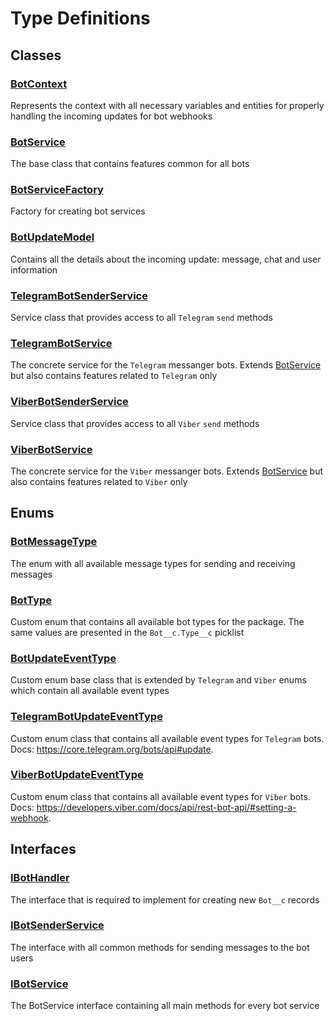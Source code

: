 # Type Definitions

## Classes

### [BotContext](/types/Classes/BotContext.md)

Represents the context with all necessary variables and entities for properly handling the incoming updates for bot webhooks

### [BotService](/types/Classes/BotService.md)

The base class that contains features common for all bots

### [BotServiceFactory](/types/Classes/BotServiceFactory.md)

Factory for creating bot services

### [BotUpdateModel](/types/Classes/BotUpdateModel.md)

Contains all the details about the incoming update: message, chat and user information

### [TelegramBotSenderService](/types/Classes/TelegramBotSenderService.md)

Service class that provides access to all `Telegram` `send` methods

### [TelegramBotService](/types/Classes/TelegramBotService.md)

The concrete service for the `Telegram` messanger bots. Extends [BotService](/types/Classes/BotService.md) but also contains features related to `Telegram` only

### [ViberBotSenderService](/types/Classes/ViberBotSenderService.md)

Service class that provides access to all `Viber` `send` methods

### [ViberBotService](/types/Classes/ViberBotService.md)

The concrete service for the `Viber` messanger bots. Extends [BotService](/types/Classes/BotService.md) but also contains features related to `Viber` only

## Enums

### [BotMessageType](/types/Enums/BotMessageType.md)

The enum with all available message types for sending and receiving messages

### [BotType](/types/Enums/BotType.md)

Custom enum that contains all available bot types for the package. The same values are presented in the `Bot__c.Type__c` picklist

### [BotUpdateEventType](/types/Enums/BotUpdateEventType.md)

Custom enum base class that is extended by `Telegram` and `Viber` enums which contain all available event types

### [TelegramBotUpdateEventType](/types/Enums/TelegramBotUpdateEventType.md)

Custom enum class that contains all available event types for `Telegram` bots. Docs: https://core.telegram.org/bots/api#update.

### [ViberBotUpdateEventType](/types/Enums/ViberBotUpdateEventType.md)

Custom enum class that contains all available event types for `Viber` bots. Docs: https://developers.viber.com/docs/api/rest-bot-api/#setting-a-webhook.

## Interfaces

### [IBotHandler](/types/Interfaces/IBotHandler.md)

The interface that is required to implement for creating new `Bot__c` records

### [IBotSenderService](/types/Interfaces/IBotSenderService.md)

The interface with all common methods for sending messages to the bot users

### [IBotService](/types/Interfaces/IBotService.md)

The BotService interface containing all main methods for every bot service
